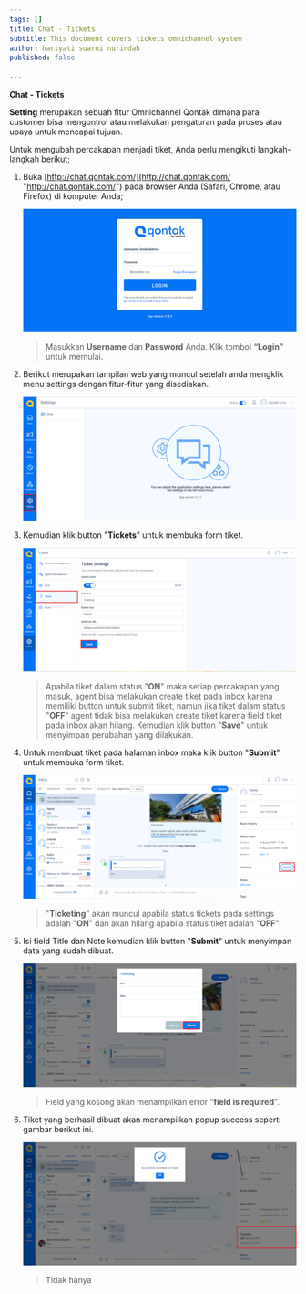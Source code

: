 ```yaml
---
tags: []
title: Chat - Tickets
subtitle: This document covers tickets omnichannel system
author: hariyati suarni nurindah
published: false

---
```

**Chat - Tickets**

**Setting** merupakan sebuah fitur Omnichannel Qontak dimana para customer bisa mengontrol atau melakukan pengaturan pada proses atau upaya untuk mencapai tujuan.

Untuk mengubah percakapan menjadi tiket, Anda perlu mengikuti langkah-langkah berikut;

1. Buka [http://chat.qontak.com/](http://chat.qontak.com/ "http://chat.qontak.com/") pada browser Anda (Safari, Chrome, atau Firefox) di komputer Anda;

   ![](/uploads/login-qontak-c.png)

   > Masukkan **Username** dan **Password** Anda. Klik tombol **“Login”** untuk memulai.
2. Berikut merupakan tampilan web yang muncul setelah anda mengklik menu settings dengan fitur-fitur yang disediakan.

   ![](/uploads/setting.PNG)
3. Kemudian klik button "**Tickets**" untuk membuka form tiket.

   ![](/uploads/tiketcrm.PNG)

   > Apabila tiket dalam status "**ON**" maka setiap percakapan yang masuk, agent bisa melakukan create tiket pada inbox karena memiliki button untuk submit tiket, namun jika tiket dalam status "**OFF**" agent tidak bisa melakukan create tiket karena field tiket pada inbox akan hilang. Kemudian klik button "**Save**" untuk menyimpan perubahan yang dilakukan.
4. Untuk membuat tiket pada halaman inbox maka klik  button "**Submit**" untuk membuka form tiket.

   ![](/uploads/tiketcrm1.PNG)

   > "**Ticketing**" akan muncul apabila status tickets pada settings adalah "**ON**" dan akan hilang apabila status tiket adalah "**OFF**"
5. Isi field Title dan Note kemudian klik button "**Submit**" untuk menyimpan data yang sudah dibuat.

   ![](/uploads/tiketcrm2.PNG)

   > Field yang kosong akan menampilkan error "**field is required**".


5. Tiket yang berhasil dibuat akan menampilkan popup success seperti gambar berikut ini.

   ![](/uploads/tiketcrm3.PNG)

   > Tidak hanya 